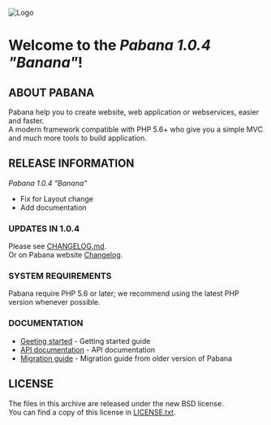![Logo](https://pabana.futurasoft.fr/img/logo_github.png)

# Welcome to the *Pabana 1.0.4 "Banana"*!

## ABOUT PABANA

Pabana help you to create website, web application or webservices, easier and faster.  
A modern framework compatible with PHP 5.6+ who give you a simple MVC and much more tools to build application.

## RELEASE INFORMATION

*Pabana 1.0.4 "Banana"*

* Fix for Layout change
* Add documentation

### UPDATES IN 1.0.4

Please see [CHANGELOG.md](CHANGELOG.md).  
Or on Pabana website [Changelog](https://pabana.futurasoft.fr/about/changelog/).

### SYSTEM REQUIREMENTS

Pabana require PHP 5.6 or later; we recommend using the latest PHP version whenever possible.

### DOCUMENTATION

* [Geeting started](https://pabana.futurasoft.fr/documentation/1.0/getting-started/) - Getting started guide
* [API documentation](https://pabana.futurasoft.fr/api/1.0/) - API documentation
* [Migration guide](https://pabana.futurasoft.fr/documentation/1.0/migration/) - Migration guide from older version of Pabana

## LICENSE

The files in this archive are released under the new BSD license.  
You can find a copy of this license in [LICENSE.txt](LICENSE.txt).